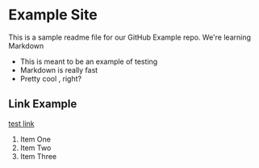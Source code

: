 # Example Site
This is a sample readme file for our GitHub Example repo. We're learning Markdown

* This is meant to be an example of testing
* Markdown is really fast
* Pretty cool , right?

## Link Example 
[test link ](https://www.google.com)

1. Item One
2. Item Two
3. Item Three
